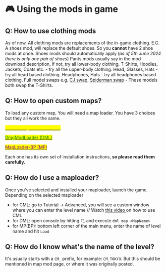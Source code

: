 # 🎮 Using the mods in game

## Q: How to use clothing mods

As of now, All clothing mods are replacements of the in-game clothing. E.G. A shoes mod, will replace the default shoes. So you **cannot** have 2 shoe mods at once. Shoes mods should automatically apply (_as of 5th June 2024 there is only one pair of shoes_) Pants mods usually say in the mod download description, if not, try all lower-body clothing. T-Shirts, Hoodies, Jackets, Coats etc. - try all the upper-body clothing. Head, Glasses, Hats - try all head based clothing. Headphones, Hats - try all headphones based clothing. Full model swaps e.g. [CJ swap](https://www.nexusmods.com/rooftopsandalleystheparkourgame/mods/4), [Spiderman swap](https://www.nexusmods.com/rooftopsandalleystheparkourgame/mods/15) - These models both swap the T-Shirts.

## Q: How to open custom maps?

To load any custom map, You will need a map loader. You have 3 choices but they all work the same.

[<mark style="color:yellow;">CustomMapsLoader (CML)</mark>](https://www.nexusmods.com/rooftopsandalleystheparkourgame/mods/28)

[<mark style="color:green;">DmgModLoader (DML)</mark>](https://www.nexusmods.com/rooftopsandalleystheparkourgame/mods/16)

[<mark style="color:purple;">MapLoader-BP (MP)</mark>](https://www.nexusmods.com/rooftopsandalleystheparkourgame/mods/34)

Each one has its own set of installation instructions, **so please read them carefully.**

## Q: How do I use a maploader?

Once you've selected and installed your maploader, launch the game. Depending on the selected maploader

* for CML: go to Tutorial -> Advanced, you will see a custom window where you can enter the level name // Watch [this video ](https://www.youtube.com/watch?v=Pb2MIPm7\_uc)on how to use CML
* for DML: open console by hitting `F1` and execute `dml map <MapName>`
* for MP(BP): bottom left corner of the main menu, enter the name of level name and hit `Load`

## Q: How do I know what's the name of the level?

It's usually starts with a `CM_` prefix, for example: `CM_TOKYO`. But this should be mentioned in map mod page, or where it was originally posted.
